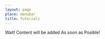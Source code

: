 ```yaml
---
layout: page
place: menubar
title: Tutorials
---
```


Wait! Content will be added As soon as Posible!

